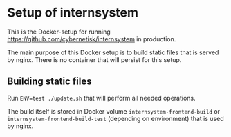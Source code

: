# Setup of internsystem

This is the Docker-setup for running https://github.com/cybernetisk/internsystem
in production.

The main purpose of this Docker setup is to build static files that is served
by nginx. There is no container that will persist for this setup.

## Building static files

Run `ENV=test ./update.sh` that will perform all needed operations.

The build itself is stored in Docker volume `internsystem-frontend-build` or
`internsystem-frontend-build-test` (depending on environment) that is used by
nginx.
